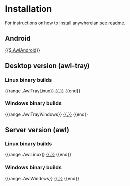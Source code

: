 # Installation

For instructions on how to install anywherelan [see readme](https://github.com/anywherelan/awl#installation).

## Android

[{{$.AwlAndroid}}](https://github.com/anywherelan/awl/releases/download/{{$.ReleaseTag}}/{{$.AwlAndroid}})

## Desktop version (awl-tray)

### Linux binary builds

{{range .AwlTrayLinux}}
[{{.}}](https://github.com/anywherelan/awl/releases/download/{{$.ReleaseTag}}/{{.}})  {{end}}

### Windows binary builds

{{range .AwlTrayWindows}}
[{{.}}](https://github.com/anywherelan/awl/releases/download/{{$.ReleaseTag}}/{{.}})  {{end}}

## Server version (awl)

### Linux binary builds

{{range .AwlLinux}}
[{{.}}](https://github.com/anywherelan/awl/releases/download/{{$.ReleaseTag}}/{{.}})  {{end}}

### Windows binary builds

{{range .AwlWindows}}
[{{.}}](https://github.com/anywherelan/awl/releases/download/{{$.ReleaseTag}}/{{.}})  {{end}}
